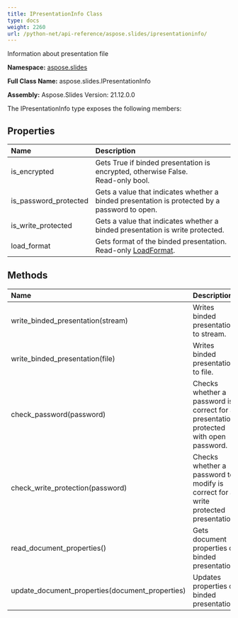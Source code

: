 ```yaml
---
title: IPresentationInfo Class
type: docs
weight: 2260
url: /python-net/api-reference/aspose.slides/ipresentationinfo/
---
```


Information about presentation file

**Namespace:** [aspose.slides](/slides/python-net/api-reference/aspose.slides/)

**Full Class Name:** aspose.slides.IPresentationInfo

**Assembly:**  Aspose.Slides Version: 21.12.0.0

The IPresentationInfo type exposes the following members:
## **Properties**
|**Name**|**Description**|
| :- | :- |
|is_encrypted|Gets True if binded presentation is encrypted, otherwise False.<br/>            Read-only bool.|
|is_password_protected|Gets a value that indicates whether a binded presentation is protected by a password to open.|
|is_write_protected|Gets a value that indicates whether a binded presentation is write protected.|
|load_format|Gets format of the binded presentation.<br/>            Read-only [LoadFormat](/python-net/api-reference/aspose.slides/loadformat/).|
## **Methods**
|**Name**|**Description**|
| :- | :- |
|write_binded_presentation(stream)|Writes binded presentation to stream.|
|write_binded_presentation(file)|Writes binded presentation to file.|
|check_password(password)|Checks whether a password is correct for a presentation protected with open password.|
|check_write_protection(password)|Checks whether a password to modify is correct for a write protected presentation.|
|read_document_properties()|Gets document properties of binded presentation.|
|update_document_properties(document_properties)|Updates properties of binded presentation.|
